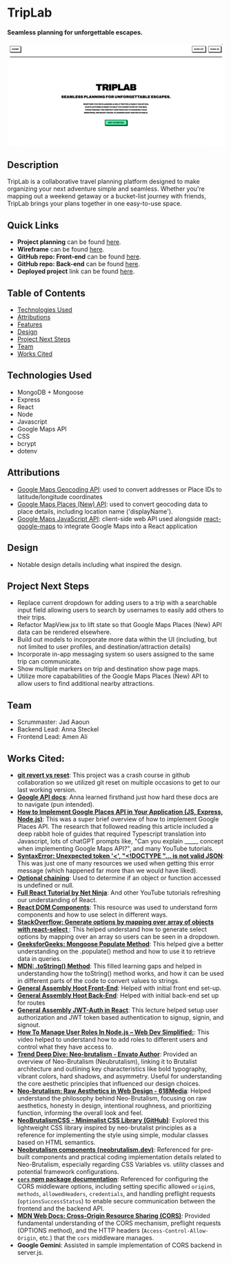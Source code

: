 # TripLab

#### Seamless planning for unforgettable escapes.
<img src="public/images/triplab.png" alt="TripLab Home Page"/>

## Description
TripLab is a collaborative travel planning platform designed to make organizing your next adventure simple and seamless. Whether you're mapping out a weekend getaway or a bucket-list journey with friends, TripLab brings your plans together in one easy-to-use space.

## Quick Links
* **Project planning** can be found [here](https://trello.com/b/epUCcSl0/travel-app).
* **Wireframe** can be found [here](https://lucid.app/lucidchart/bcf47620-83d2-4df6-97f1-8463e40dfd30/edit?invitationId=inv_9ebe864a-4e20-4917-ae79-88fcaa82c609&page=0_0#).
* **GitHub repo: Front-end** can be found [here](https://github.com/JadAoun1/travel-companion-frontend).
* **GitHub repo: Back-end** can be found [here](https://github.com/JadAoun1/travel-companion-backend).
* **Deployed project** link can be found [here](https://triplabapp.netlify.app/).

## Table of Contents
* [Technologies Used](#technologiesused)
* [Attributions](#attributions)
* [Features](#features)
* [Design](#design)
* [Project Next Steps](#nextsteps)
* [Team](#team)
* [Works Cited](#workscited)

## <a name="technologiesused"></a>Technologies Used
* MongoDB + Mongoose
* Express
* React
* Node
* Javascript
* Google Maps API
* CSS
* bcrypt
* dotenv

## <a name="attributions"></a>Attributions
* [Google Maps Geocoding API](https://developers.google.com/maps/documentation/geocoding): used to convert addresses or Place IDs to latitude/longitude coordinates
* [Google Maps Places (New) API](https://developers.google.com/maps/documentation/places/web-service/op-overview): used to convert geocoding data to place details, including location name ('displayName').
* [Google Maps JavaScript API](https://developers.google.com/maps/documentation/javascript/overview): client-side web API used alongside [react-google-maps](https://visgl.github.io/react-google-maps/) to integrate Google Maps into a React application

## <a name="design"></a>Design
* Notable design details including what inspired the design.

## <a name="nextsteps"></a>Project Next Steps
* Replace current dropdown for adding users to a trip with a searchable input field allowing users to search by usernames to easily add others to their trips. 
* Refactor MapView.jsx to lift state so that Google Maps Places (New) API data can be rendered elsewhere.
* Build out models to incorporate more data within the UI (including, but not limited to user profiles, and destination/attraction details)
* Incorporate in-app messaging system so users assigned to the same trip can communicate. 
* Show multiple markers on trip and destination show page maps. 
* Utilize more capababilities of the Google Maps Places (New) API to allow users to find additional nearby attractions.

## <a name="Team"></a>Team
* Scrummaster: Jad Aaoun
* Backend Lead: Anna Steckel
* Frontend Lead: Amen Ali

## <a name="workscited"></a>Works Cited:
* **[git revert vs reset](https://medium.com/@halilatilla/git-revert-and-reset-understanding-their-purpose-and-differences-d11a913e288)**: This project was a crash course in github collaboration so we utilized git reset on multiple occasions to get to our last working version.
* **[Google API docs](https://developers.google.com/maps)**: Anna learned firsthand just how hard these docs are to navigate (pun intended).
* **[How to Implement Google Places API in Your Application (JS, Express, Node.js)](https://medium.com/swlh/how-to-implement-google-places-api-in-your-application-js-express-node-js-97b16da24835)**: This was a super brief overview of how to implement Google Places API. The research that followed reading this article included a deep rabbit hole of guides that required Typescript translation into Javascript, lots of chatGPT prompts like, "Can you explain _____ concept when implementing Google Maps API?", and many YouTube tutorials. 
* **[SyntaxError: Unexpected token '<', "<!DOCTYPE "... is not valid JSON](https://stackoverflow.com/questions/73359274/syntaxerror-unexpected-token-doctype-is-not-valid-json)**: This was just one of many resources we used when getting this error message (which happened far more than we would have liked).
* **[Optional chaining](https://developer.mozilla.org/en-US/docs/Web/JavaScript/Reference/Operators/Optional_chaining)**: Used to determine if an object or function accessed is undefined or null.  
* **[Full React Tutorial by Net Ninja](https://www.youtube.com/watch?v=PHaECbrKgs0)**: And other YouTube tutorials refreshing our understanding of React.
* **[React DOM Components](https://react.dev/reference/react-dom/components)**: This resource was used to understand form components and how to use select in different ways.  
* **[StackOverflow: Generate options by mapping over array of objects with react-select ](https://stackoverflow.com/questions/55173409/generate-options-by-mapping-over-array-of-objects-with-react-select/55173797#55173797)**: This helped understand how to generate select options by mapping over an array so users can be seen in a dropdown.  
* **[GeeksforGeeks: Mongoose Populate Method](https://www.geeksforgeeks.org/mongoose-populate-method/)**: This helped give a better understanding on the .populate() method and how to use it to retrieve data in queries. 
* **[MDN: .toString() Method](https://developer.mozilla.org/en-US/docs/Web/JavaScript/Reference/Global_Objects/Object/toString)**: This filled learning gaps and helped in understanding how the toString() method works, and how it can be used in different parts of the code to convert values to strings.
* **[General Assembly Hoot Front-End](https://pages.git.generalassemb.ly/modular-curriculum-all-courses/react-hoot-front-end/setup/)**: Helped with initial front end set-up. 
* **[General Assembly Hoot Back-End](https://pages.git.generalassemb.ly/modular-curriculum-all-courses/express-api-hoot-back-end/create-hoot/)**: Helped with initial back-end set up for routes 
* **[General Assembly JWT-Auth in React](https://pages.git.generalassemb.ly/modular-curriculum-all-courses/jwt-authentication-in-react/setup/)**: This lecture helped setup user authorization and JWT token based authentication to signup, signin, and signout.
* **[How To Manage User Roles In Node.js – Web Dev Simplified:](https://www.youtube.com/watch?v=jI4K7L-LI58&ab_channel=WebDevSimplified)**: This video helped to understand how to add roles to different users and control what they have access to.
* **[Trend Deep Dive: Neo-brutalism - Envato Author](https://author.envato.com/hub/trend-deep-dive-neo-brutalism/)**: Provided an overview of Neo-Brutalism (Neubrutalism), linking it to Brutalist architecture and outlining key characteristics like bold typography, vibrant colors, hard shadows, and asymmetry. Useful for understanding the core aesthetic principles that influenced our design choices.
* **[Neo-brutalism: Raw Aesthetics in Web Design - 618Media](https://618media.com/en/blog/neo-brutalism-raw-aesthetics-in-web-design/)**: Helped understand the philosophy behind Neo-Brutalism, focusing on raw aesthetics, honesty in design, intentional roughness, and prioritizing function, informing the overall look and feel.
* **[NeoBrutalismCSS - Minimalist CSS Library (GitHub)](https://github.com/matifandy8/NeoBrutalismCSS)**: Explored this lightweight CSS library inspired by neo-brutalist principles as a reference for implementing the style using simple, modular classes based on HTML semantics.
* **[Neobrutalism components (neobrutalism.dev)](https://www.neobrutalism.dev/)**: Referenced for pre-built components and practical coding implementation details related to Neo-Brutalism, especially regarding CSS Variables vs. utility classes and potential framework configurations.
* **[`cors` npm package documentation](https://www.npmjs.com/package/cors#configuration-options)**: Referenced for configuring the CORS middleware options, including setting specific allowed `origin`s, `methods`, `allowedHeaders`, `credentials`, and handling preflight requests (`optionsSuccessStatus`) to enable secure communication between the frontend and the backend API.
* **[MDN Web Docs: Cross-Origin Resource Sharing (CORS)](https://developer.mozilla.org/en-US/docs/Web/HTTP/CORS)**: Provided fundamental understanding of the CORS mechanism, preflight requests (OPTIONS method), and the HTTP headers (`Access-Control-Allow-Origin`, etc.) that the `cors` middleware manages.
* **Google Gemini**: Assisted in sample implementation of CORS backend in server.js.
